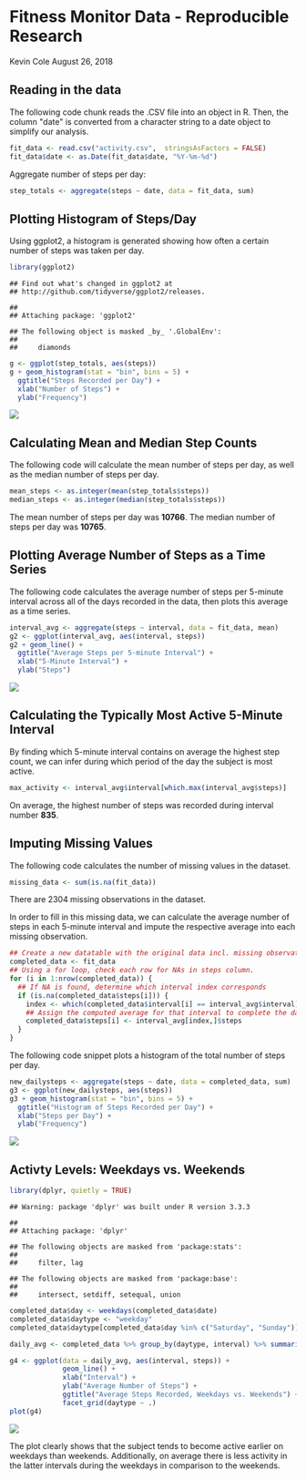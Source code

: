 Fitness Monitor Data - Reproducible Research
================
Kevin Cole
August 26, 2018

Reading in the data
-------------------

The following code chunk reads the .CSV file into an object in R. Then, the column "date" is converted from a character string to a date object to simplify our analysis.

``` r
fit_data <- read.csv("activity.csv",  stringsAsFactors = FALSE)
fit_data$date <- as.Date(fit_data$date, "%Y-%m-%d")
```

Aggregate number of steps per day:

``` r
step_totals <- aggregate(steps ~ date, data = fit_data, sum)
```

Plotting Histogram of Steps/Day
-------------------------------

Using ggplot2, a histogram is generated showing how often a certain number of steps was taken per day.

``` r
library(ggplot2)
```

    ## Find out what's changed in ggplot2 at
    ## http://github.com/tidyverse/ggplot2/releases.

    ## 
    ## Attaching package: 'ggplot2'

    ## The following object is masked _by_ '.GlobalEnv':
    ## 
    ##     diamonds

``` r
g <- ggplot(step_totals, aes(steps))
g + geom_histogram(stat = "bin", bins = 5) +
  ggtitle("Steps Recorded per Day") +
  xlab("Number of Steps") +
  ylab("Frequency")
```

![](PA1_template_files/figure-markdown_github/unnamed-chunk-3-1.png)

Calculating Mean and Median Step Counts
---------------------------------------

The following code will calculate the mean number of steps per day, as well as the median number of steps per day.

``` r
mean_steps <- as.integer(mean(step_totals$steps))
median_steps <- as.integer(median(step_totals$steps))
```

The mean number of steps per day was **10766**. The median number of steps per day was **10765**.

Plotting Average Number of Steps as a Time Series
-------------------------------------------------

The following code calculates the average number of steps per 5-minute interval across all of the days recorded in the data, then plots this average as a time series.

``` r
interval_avg <- aggregate(steps ~ interval, data = fit_data, mean)
g2 <- ggplot(interval_avg, aes(interval, steps))
g2 + geom_line() +
  ggtitle("Average Steps per 5-minute Interval") +
  xlab("5-Minute Interval") +
  ylab("Steps")
```

![](PA1_template_files/figure-markdown_github/unnamed-chunk-5-1.png)

Calculating the Typically Most Active 5-Minute Interval
-------------------------------------------------------

By finding which 5-minute interval contains on average the highest step count, we can infer during which period of the day the subject is most active.

``` r
max_activity <- interval_avg$interval[which.max(interval_avg$steps)]
```

On average, the highest number of steps was recorded during interval number **835**.

Imputing Missing Values
-----------------------

The following code calculates the number of missing values in the dataset.

``` r
missing_data <- sum(is.na(fit_data))
```

There are 2304 missing observations in the dataset.

In order to fill in this missing data, we can calculate the average number of steps in each 5-minute interval and impute the respective average into each missing observation.

``` r
## Create a new datatable with the original data incl. missing observations
completed_data <- fit_data
## Using a for loop, check each row for NAs in steps column.
for (i in 1:nrow(completed_data)) {
  ## If NA is found, determine which interval index corresponds
  if (is.na(completed_data$steps[i])) {
    index <- which(completed_data$interval[i] == interval_avg$interval)
    ## Assign the computed average for that interval to complete the dataset.
    completed_data$steps[i] <- interval_avg[index,]$steps
  }
}
```

The following code snippet plots a histogram of the total number of steps per day.

``` r
new_dailysteps <- aggregate(steps ~ date, data = completed_data, sum)
g3 <- ggplot(new_dailysteps, aes(steps))
g3 + geom_histogram(stat = "bin", bins = 5) +
  ggtitle("Histogram of Steps Recorded per Day") +
  xlab("Steps per Day") +
  ylab("Frequency")
```

![](PA1_template_files/figure-markdown_github/unnamed-chunk-9-1.png)

Activty Levels: Weekdays vs. Weekends
-------------------------------------

``` r
library(dplyr, quietly = TRUE)
```

    ## Warning: package 'dplyr' was built under R version 3.3.3

    ## 
    ## Attaching package: 'dplyr'

    ## The following objects are masked from 'package:stats':
    ## 
    ##     filter, lag

    ## The following objects are masked from 'package:base':
    ## 
    ##     intersect, setdiff, setequal, union

``` r
completed_data$day <- weekdays(completed_data$date)
completed_data$daytype <- "weekday"
completed_data$daytype[completed_data$day %in% c("Saturday", "Sunday")] <- "weekend"

daily_avg <- completed_data %>% group_by(daytype, interval) %>% summarize(steps = mean(steps))

g4 <- ggplot(data = daily_avg, aes(interval, steps)) +
             geom_line() +
             xlab("Interval") +
             ylab("Average Number of Steps") +
             ggtitle("Average Steps Recorded, Weekdays vs. Weekends") +
             facet_grid(daytype ~ .)
plot(g4)
```

![](PA1_template_files/figure-markdown_github/unnamed-chunk-10-1.png)

The plot clearly shows that the subject tends to become active earlier on weekdays than weekends. Additionally, on average there is less activity in the latter intervals during the weekdays in comparison to the weekends.

